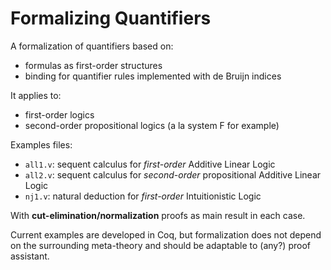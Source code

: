 # Formalizing Quantifiers

A formalization of quantifiers based on:

* formulas as first-order structures
* binding for quantifier rules implemented with de Bruijn indices

It applies to:

* first-order logics
* second-order propositional logics (a la system F for example)

Examples files:

* `all1.v`: sequent calculus for _first-order_ Additive Linear Logic
* `all2.v`: sequent calculus for _second-order_ propositional Additive Linear Logic
* `nj1.v`: natural deduction for _first-order_ Intuitionistic Logic

With **cut-elimination/normalization** proofs as main result in each case.

Current examples are developed in Coq, but formalization does not depend on the surrounding meta-theory and should be adaptable to (any?) proof assistant.



